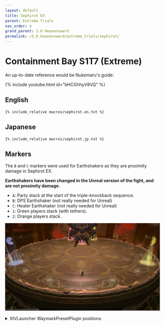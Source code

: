 ```yaml
---
layout: default
title: Sephirot EX
parent: Extreme Trials
nav_order: 4
grand_parent: 3.0 Heavensward
permalink: /3.0_heavensward/extreme_trials/sephirot/
---
```


# Containment Bay S1T7 (Extreme)

An up-to-date reference would be Nukemaru's guide:

{% include youtube.html id="bHCGhhyV8VQ" %}

## English
```
{% include_relative macros/sephirot.en.txt %}
```

## Japanese
```
{% include_relative macros/sephirot.jp.txt %}
```

## Markers

The `B` and `C` markers were used for Earthshakers as they are proximity damage in Sephirot EX.

**Earthshakers have been changed in the Unreal version of the fight, and are not proximity damage.**

* `A`: Party stack at the start of the triple-knockback sequence.
* `B`: DPS Earthshaker (not really needed for Unreal)
* `C`: Healer Earthshaker (not really needed for Unreal)
* `1`: Green players stack (with tethers).
* `2`: Orange players stack.

![](images/markers.jpg)
<details markdown=block>
<summary>XIVLauncher WaymarkPresetPlugin positions</summary>

```json
{
  "Name":"Sephirot EX",
  "MapID":135,
  "A":{"X":0.0,"Y":0.074,"Z":-9.75,"ID":0,"Active":true},
  "B":{"X":16.0,"Y":0.052,"Z":9.0,"ID":1,"Active":true},
  "C":{"X":-16.0,"Y":0.052,"Z":9.0,"ID":2,"Active":true},
  "D":{"X":0.0,"Y":0.0,"Z":0.0,"ID":3,"Active":false},
  "One":{"X":-5.35,"Y":0.052,"Z":-17.5,"ID":4,"Active":true},
  "Two":{"X":5.35,"Y":0.052,"Z":-17.5,"ID":5,"Active":true},
  "Three":{"X":0.0,"Y":0.0,"Z":0.0,"ID":6,"Active":false},
  "Four":{"X":0.0,"Y":0.0,"Z":0.0,"ID":7,"Active":false}
}
```

</details>

<script data-goatcounter="https://tuufless.goatcounter.com/count"
        async src="//gc.zgo.at/count.js"></script>
